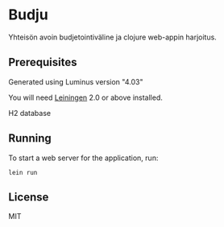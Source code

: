 # Budju

Yhteisön avoin budjetointiväline ja clojure web-appin harjoitus.


## Prerequisites

Generated using Luminus version "4.03"

You will need [Leiningen][1] 2.0 or above installed.

[1]: https://github.com/technomancy/leiningen

H2 database

## Running

To start a web server for the application, run:

    lein run 

## License

MIT